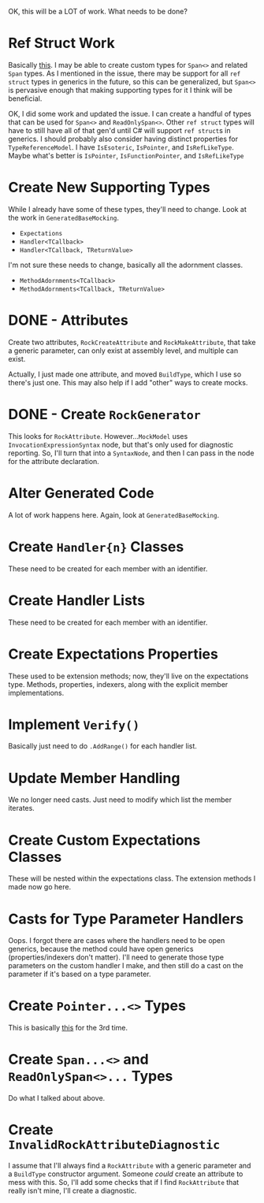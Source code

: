 OK, this will be a LOT of work. What needs to be done?

# Ref Struct Work

Basically [this](https://github.com/JasonBock/Rocks/issues/170). I may be able to create custom types for `Span<>` and related `Span` types. As I mentioned in the issue, there may be support for all `ref struct` types in generics in the future, so this can be generalized, but `Span<>` is pervasive enough that making supporting types for it I think will be beneficial.

OK, I did some work and updated the issue. I can create a handful of types that can be used for `Span<>` and `ReadOnlySpan<>`. Other `ref struct` types will have to still have all of that gen'd until C# will support `ref struct`s in generics. I should probably also consider having distinct properties for `TypeReferenceModel`. I have `IsEsoteric`, `IsPointer`, and `IsRefLikeType`. Maybe what's better is `IsPointer`, `IsFunctionPointer`, and `IsRefLikeType`

# Create New Supporting Types

While I already have some of these types, they'll need to change. Look at the work in `GeneratedBaseMocking`.

* `Expectations`
* `Handler<TCallback>`
* `Handler<TCallback, TReturnValue>`

I'm not sure these needs to change, basically all the adornment classes.
* `MethodAdornments<TCallback>`
* `MethodAdornments<TCallback, TReturnValue>`

# DONE - Attributes

Create two attributes, `RockCreateAttribute` and `RockMakeAttribute`, that take a generic parameter, can only exist at assembly level, and multiple can exist.

Actually, I just made one attribute, and moved `BuildType`, which I use so there's just one. This may also help if I add "other" ways to create mocks.

# DONE - Create `RockGenerator`

This looks for `RockAttribute`. However...`MockModel` uses `InvocationExpressionSyntax` node, but that's only used for diagnostic reporting. So, I'll turn that into a `SyntaxNode`, and then I can pass in the node for the attribute declaration.

# Alter Generated Code

A lot of work happens here. Again, look at `GeneratedBaseMocking`.

# Create `Handler{n}` Classes

These need to be created for each member with an identifier.

# Create Handler Lists

These need to be created for each member with an identifier.

# Create Expectations Properties

These used to be extension methods; now, they'll live on the expectations type. Methods, properties, indexers, along with the explicit member implementations.

# Implement `Verify()`

Basically just need to do `.AddRange()` for each handler list.

# Update Member Handling

We no longer need casts. Just need to modify which list the member iterates.

# Create Custom Expectations Classes

These will be nested within the expectations class. The extension methods I made now go here.

# Casts for Type Parameter Handlers

Oops. I forgot there are cases where the handlers need to be open generics, because the method could have open generics (properties/indexers don't matter). I'll need to generate those type parameters on the custom handler I make, and then still do a cast on the parameter if it's based on a type parameter.

# Create `Pointer...<>` Types

This is basically [this](https://github.com/JasonBock/Rocks/issues/244) for the 3rd time.

# Create `Span...<>` and `ReadOnlySpan<>...` Types

Do what I talked about above.

# Create `InvalidRockAttributeDiagnostic`

I assume that I'll always find a `RockAttribute` with a generic parameter and a `BuildType` constructor argument. Someone *could* create an attribute to mess with this. So, I'll add some checks that if I find `RockAttribute` that really isn't mine, I'll create a diagnostic.